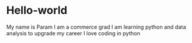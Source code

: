 # Hello-world
My name is Param
I am a commerce grad
I am learning python and data analysis to upgrade my career
I love coding in python
